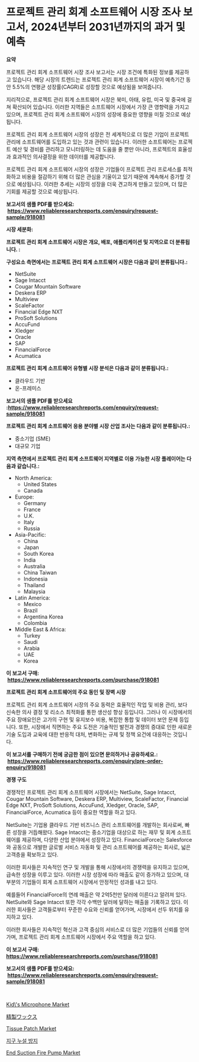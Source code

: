 <p><h1>프로젝트 관리 회계 소프트웨어 시장 조사 보고서, 2024년부터 2031년까지의 과거 및 예측</h1></p><p><strong>요약</strong></p>
<p><p>프로젝트 관리 회계 소프트웨어 시장 조사 보고서는 시장 조건에 특화된 정보를 제공하고 있습니다. 해당 시장의 트렌드는 프로젝트 관리 회계 소프트웨어 시장이 예측기간 동안 5.5%의 연평균 성장률(CAGR)로 성장할 것으로 예상됨을 보여줍니다.</p><p>지리적으로, 프로젝트 관리 회계 소프트웨어 시장은 북미, 아태, 유럽, 미국 및 중국에 걸쳐 확산되어 있습니다. 이러한 지역들은 소프트웨어 시장에서 가장 큰 영향력을 가지고 있으며, 프로젝트 관리 회계 소프트웨어 시장의 성장에 중요한 영향을 미칠 것으로 예상됩니다.</p><p>프로젝트 관리 회계 소프트웨어 시장의 성장은 전 세계적으로 더 많은 기업이 프로젝트 관리에 소프트웨어를 도입하고 있는 것과 관련이 있습니다. 이러한 소프트웨어는 프로젝트 예산 및 경비를 관리하고 모니터링하는 데 도움을 줄 뿐만 아니라, 프로젝트의 효율성과 효과적인 의사결정을 위한 데이터를 제공합니다.</p><p>프로젝트 관리 회계 소프트웨어 시장의 성장은 기업들이 프로젝트 관리 프로세스를 최적화하고 비용을 절감하기 위해 더 많은 관심을 기울이고 있기 때문에 계속해서 증가할 것으로 예상됩니다. 이러한 추세는 시장의 성장을 더욱 견고하게 만들고 있으며, 더 많은 기회를 제공할 것으로 예상됩니다.</p></p>
<p><strong>보고서의 샘플 PDF를 받으세요: &nbsp;<a href="https://www.reliableresearchreports.com/enquiry/request-sample/918081">https://www.reliableresearchreports.com/enquiry/request-sample/918081</a></strong></p>
<p><strong>시장 세분화:</strong></p>
<p><strong> 프로젝트 관리 회계 소프트웨어 시장은 개요, 배포, 애플리케이션 및 지역으로 더 분류됩니다. :</strong></p>
<p><strong>구성요소 측면에서는 프로젝트 관리 회계 소프트웨어 시장은 다음과 같이 분류됩니다.:</strong></p>
<p><ul><li>NetSuite</li><li>Sage Intacct</li><li>Cougar Mountain Software</li><li>Deskera ERP</li><li>Multiview</li><li>ScaleFactor</li><li>Financial Edge NXT</li><li>ProSoft Solutions</li><li>AccuFund</li><li>Xledger</li><li>Oracle</li><li>SAP</li><li>FinancialForce</li><li>Acumatica</li></ul></p>
<p><strong> 프로젝트 관리 회계 소프트웨어 유형별 시장 분석은 다음과 같이 분류됩니다.:</strong></p>
<p><ul><li>클라우드 기반</li><li>온-프레미스</li></ul></p>
<p><strong>보고서의 샘플 PDF를 받으세요 :<a href="https://www.reliableresearchreports.com/enquiry/request-sample/918081">https://www.reliableresearchreports.com/enquiry/request-sample/918081</a></strong></p>
<p><strong> 프로젝트 관리 회계 소프트웨어 응용 분야별 시장 산업 조사는 다음과 같이 분류됩니다.:</strong></p>
<p><ul><li>중소기업 (SME)</li><li>대규모 기업</li></ul></p>
<p><strong>지역 측면에서 프로젝트 관리 회계 소프트웨어 지역별로 이용 가능한 시장 플레이어는 다음과 같습니다.:</strong></p>
<p><ul>
    <li>
        North America:
        <ul>
            <li>United States</li>
            <li>Canada</li>
        </ul>
    </li>
    <li>
        Europe:
        <ul>
            <li>Germany</li>
            <li>France</li>
            <li>U.K.</li>
            <li>Italy</li>
            <li>Russia</li>
        </ul>
    </li>
    <li>
        Asia-Pacific:
        <ul>
            <li>China</li>
            <li>Japan</li>
            <li>South Korea</li>
            <li>India</li>
            <li>Australia</li>
            <li>China Taiwan</li>
            <li>Indonesia</li>
            <li>Thailand</li>
            <li>Malaysia</li>
        </ul>
    </li>
    <li>
        Latin America:
        <ul>
            <li>Mexico</li>
            <li>Brazil</li>
            <li>Argentina Korea</li>
            <li>Colombia</li>
        </ul>
    </li>
    <li>
        Middle East & Africa:
        <ul>
            <li>Turkey</li>
            <li>Saudi</li>
            <li>Arabia</li>
            <li>UAE</li>
            <li>Korea</li>
        </ul>
    </li>
    </ul></p>
<p><strong>이 보고서 구매: &nbsp;<a href="https://www.reliableresearchreports.com/purchase/918081">https://www.reliableresearchreports.com/purchase/918081</a></strong></p>
<p><strong>프로젝트 관리 회계 소프트웨어의 주요 동인 및 장벽 시장</strong></p>
<p><p>프로젝트 관리 회계 소프트웨어 시장의 주요 동력은 효율적인 작업 및 비용 관리, 보다 신속한 의사 결정 및 리소스 최적화를 통한 생산성 향상 등입니다. 그러나 이 시장에서의 주요 장애요인은 고가의 구현 및 유지보수 비용, 복잡한 통합 및 데이터 보안 문제 등입니다. 또한, 시장에서 직면하는 주요 도전은 기술적인 발전과 경쟁의 증대로 인한 새로운 기술 도입과 교육에 대한 반응적 대처, 변화하는 규제 및 정책 요건에 대응하는 것입니다.</p></p>
<p><strong>이 보고서를 구매하기 전에 궁금한 점이 있으면 문의하거나 공유하세요.: &nbsp;<a href="https://www.reliableresearchreports.com/enquiry/pre-order-enquiry/918081">https://www.reliableresearchreports.com/enquiry/pre-order-enquiry/918081</a></strong></p>
<p><strong>경쟁 구도</strong></p>
<p><p>경쟁적인 프로젝트 관리 회계 소프트웨어 시장에서는 NetSuite, Sage Intacct, Cougar Mountain Software, Deskera ERP, Multiview, ScaleFactor, Financial Edge NXT, ProSoft Solutions, AccuFund, Xledger, Oracle, SAP, FinancialForce, Acumatica 등이 중요한 역할을 하고 있다. </p><p>NetSuite는 기업용 클라우드 기반 비즈니스 관리 소프트웨어를 개발하는 회사로써, 빠른 성장을 거듭해왔다. Sage Intacct는 중소기업을 대상으로 하는 재무 및 회계 소프트웨어를 제공하며, 다양한 산업 분야에서 성장하고 있다. FinancialForce는 Salesforce와 공동으로 개발한 글로벌 서비스 자동화 및 관리 소프트웨어를 제공하는 회사로, 넓은 고객층을 확보하고 있다.</p><p>이러한 회사들은 지속적인 연구 및 개발을 통해 시장에서의 경쟁력을 유지하고 있으며, 급속한 성장을 이루고 있다. 이러한 시장 성장에 따라 매출도 같이 증가하고 있으며, 대부분의 기업들이 회계 소프트웨어 시장에서 안정적인 성과를 내고 있다.</p><p>예를들어 FinancialForce의 연례 매출은 약 2억5천만 달러에 이른다고 알려져 있다. NetSuite와 Sage Intacct 또한 각각 수백만 달러에 달하는 매출을 기록하고 있다. 이러한 회사들은 고객들로부터 꾸준한 수요와 신뢰를 얻어가며, 시장에서 선두 위치를 유지하고 있다. </p><p>이러한 회사들은 지속적인 혁신과 고객 중심의 서비스로 더 많은 기업들의 신뢰를 얻어가며, 프로젝트 관리 회계 소프트웨어 시장에서 주요 역할을 하고 있다.</p></p>
<p><strong>이 보고서 구매: &nbsp; <a href="https://www.reliableresearchreports.com/purchase/918081">https://www.reliableresearchreports.com/purchase/918081</a></strong></p>
<p><strong>보고서의 샘플 PDF를 받으세요: &nbsp;<a href="https://www.reliableresearchreports.com/enquiry/request-sample/918081">https://www.reliableresearchreports.com/enquiry/request-sample/918081</a></strong><strong></strong></p>
<p>&nbsp;</p>
<p><p><a href="https://metal-farmhouse-e95.notion.site/Decoding-the-Kid-s-Microphone-Market-A-Deep-Dive-into-the-Latest-Market-Trends-Market-Segmentatio-c0581ff9c1f948a2a1de2a96a74d9bef">Kid\'s Microphone Market</a></p><p><a href="https://medium.com/@chandlermcclure1949/%E6%B4%97%E7%B7%B4%E3%81%95%E3%82%8C%E3%81%9F%E3%83%AF%E3%83%83%E3%82%AF%E3%82%B9%E5%B8%82%E5%A0%B4%E3%81%AE%E3%82%B5%E3%82%A4%E3%82%BA%E3%81%AF-%E3%82%B0%E3%83%AD%E3%83%BC%E3%83%90%E3%83%AB%E7%94%A3%E6%A5%AD%E3%81%AB%E3%81%8A%E3%81%91%E3%82%8B%E6%9C%80%E9%81%A9%E3%81%AA%E3%83%9E%E3%83%BC%E3%82%B1%E3%83%86%E3%82%A3%E3%83%B3%E3%82%B0%E3%83%81%E3%83%A3%E3%83%8D%E3%83%AB%E3%82%92%E7%A4%BA%E3%81%97%E3%81%A6%E3%81%84%E3%81%BE%E3%81%99-bcad9270ae31">精製ワックス</a></p><p><a href="https://view.publitas.com/reportprime-1/tissue-patch-market-dynamics-2024-2031-also-about-its-market-trends-projections-and-opportunities/">Tissue Patch Market</a></p><p><a href="https://medium.com/@nedkammnacaw/%EC%A7%80%EA%B5%AC-%EB%88%84%EC%B6%9C-%EB%B3%B4%ED%98%B8-%EC%8B%9C%EC%9E%A5-%EC%A0%84%EB%A7%9D-%EC%82%B0%EC%97%85-%EA%B0%9C%EC%9A%94-%EB%B0%8F-%EC%98%88%EC%B8%A1-2024%EB%85%84%EB%B6%80%ED%84%B0-2031%EB%85%84%EA%B9%8C%EC%A7%80-87305f5dcc8b">지구 누설 방지</a></p><p><a href="https://github.com/fiixsa/Market-Research-Report-List-1/blob/main/end-suction-fire-pump-market.md">End Suction Fire Pump Market</a></p></p>